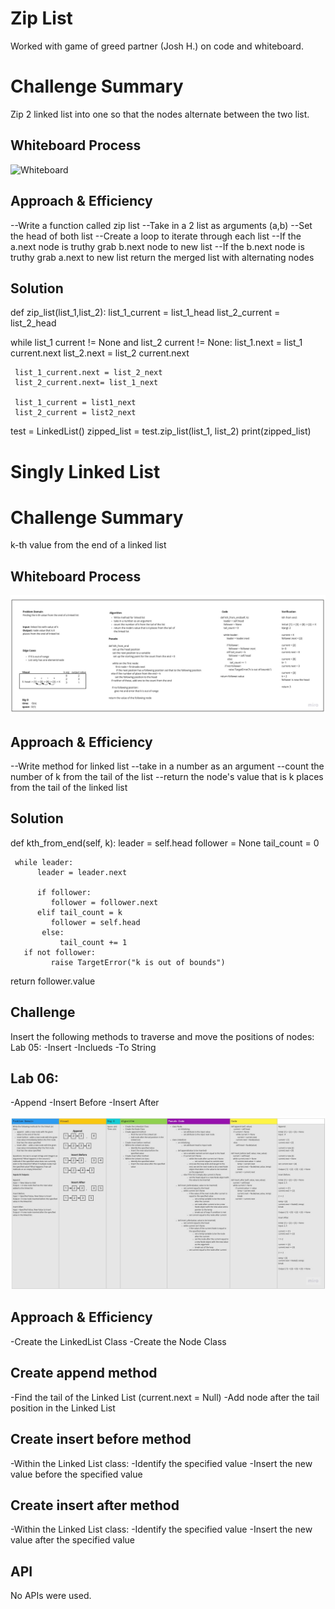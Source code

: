 # Zip List

Worked with game of greed partner (Josh H.) on code and whiteboard.

# Challenge Summary

Zip 2 linked list into one so that the nodes alternate between the two list.

## Whiteboard Process

![Whiteboard](/python/linked_list_II/linked_list/Code_Challenge_8.jpg)

## Approach & Efficiency

--Write a function called zip list
--Take in a 2 list as arguments (a,b)
--Set the head of both list
--Create a loop to iterate through each list
--If the a.next node is truthy grab b.next node to new list
--If the b.next node is truthy grab a.next to new list
return the merged list with alternating nodes

## Solution

def zip_list(list_1,list_2):
list_1_current = list_1_head
list_2_current = list_2_head

while list_1 current != None and list_2 current != None:
list_1.next = list_1 current.next
list_2.next = list_2 current.next

     list_1_current.next = list_2_next
     list_2_current.next= list_1_next

     list_1_current = list1_next
     list_2_current = list2_next

test = LinkedList()
zipped_list = test.zip_list(list_1, list_2)
print(zipped_list)

# Singly Linked List

# Challenge Summary

k-th value from the end of a linked list

## Whiteboard Process

![Whiteboard](/python/linked_list_II/linked_list/Code_Challenge_7.jpg)

## Approach & Efficiency

--Write method for linked list
--take in a number as an argument
--count the number of k from the tail of the list
--return the node's value that is k places from the tail of the linked list

## Solution

def kth_from_end(self, k):
leader = self.head
follower = None
tail_count = 0

     while leader:
          leader = leader.next

          if follower:
             follower = follower.next
          elif tail_count = k
             follower = self.head
           else:
               tail_count += 1
       if not follower:
             raise TargetError("k is out of bounds")

return follower.value

## Challenge

Insert the following methods to traverse and move the positions of nodes:
Lab 05:
-Insert
-Inclueds
-To String

## Lab 06:

-Append
-Insert Before
-Insert After

![Whiteboard](/python/linked_list_II/linked_list/Code_Challenge_06.jpg)

## Approach & Efficiency

-Create the LinkedList Class
-Create the Node Class

## Create append method

-Find the tail of the Linked List (current.next = Null)
-Add node after the tail position in the Linked List

## Create insert before method

-Within the Linked List class:
-Identify the specified value
-Insert the new value before the specified value

## Create insert after method

-Within the Linked List class:
-Identify the specified value
-Insert the new value after the specified value

## API

No APIs were used.

